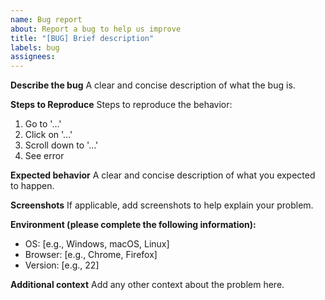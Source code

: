 ```yaml
---
name: Bug report
about: Report a bug to help us improve
title: "[BUG] Brief description"
labels: bug
assignees: 
---
```


**Describe the bug**
A clear and concise description of what the bug is.

**Steps to Reproduce**
Steps to reproduce the behavior:
1. Go to '...'
2. Click on '...'
3. Scroll down to '...'
4. See error

**Expected behavior**
A clear and concise description of what you expected to happen.

**Screenshots**
If applicable, add screenshots to help explain your problem.

**Environment (please complete the following information):**
- OS: [e.g., Windows, macOS, Linux]
- Browser: [e.g., Chrome, Firefox]
- Version: [e.g., 22]

**Additional context**
Add any other context about the problem here.
